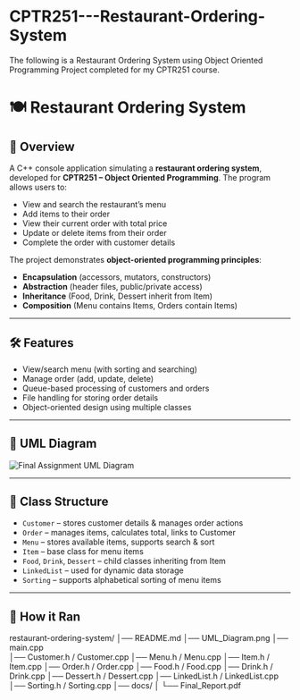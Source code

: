 # CPTR251---Restaurant-Ordering-System
The following is a Restaurant Ordering System using Object Oriented Programming Project completed for my CPTR251 course.

# 🍽️ Restaurant Ordering System  

## 📖 Overview  
A C++ console application simulating a **restaurant ordering system**, developed for **CPTR251 – Object Oriented Programming**. The program allows users to:  
- View and search the restaurant’s menu  
- Add items to their order  
- View their current order with total price  
- Update or delete items from their order  
- Complete the order with customer details  

The project demonstrates **object-oriented programming principles**:  
- **Encapsulation** (accessors, mutators, constructors)  
- **Abstraction** (header files, public/private access)  
- **Inheritance** (Food, Drink, Dessert inherit from Item)  
- **Composition** (Menu contains Items, Orders contain Items)  

---

## 🛠️ Features  
- View/search menu (with sorting and searching)  
- Manage order (add, update, delete)  
- Queue-based processing of customers and orders  
- File handling for storing order details  
- Object-oriented design using multiple classes  

---

## 🧩 UML Diagram  
![Final Assignment UML Diagram](https://github.com/user-attachments/assets/0904e1c1-27fe-4363-be8c-3721b42e914b)

---

## 📂 Class Structure  
- `Customer` – stores customer details & manages order actions  
- `Order` – manages items, calculates total, links to Customer  
- `Menu` – stores available items, supports search & sort  
- `Item` – base class for menu items  
- `Food`, `Drink`, `Dessert` – child classes inheriting from Item  
- `LinkedList` – used for dynamic data storage  
- `Sorting` – supports alphabetical sorting of menu items  

---

## 🚀 How it Ran   
restaurant-ordering-system/
│── README.md
│── UML_Diagram.png
│── main.cpp           
│── Customer.h / Customer.cpp
│── Menu.h / Menu.cpp
│── Item.h / Item.cpp
│── Order.h / Order.cpp
│── Food.h / Food.cpp
│── Drink.h / Drink.cpp
│── Dessert.h / Dessert.cpp
│── LinkedList.h / LinkedList.cpp
│── Sorting.h / Sorting.cpp
│── docs/
│     └── Final_Report.pdf
